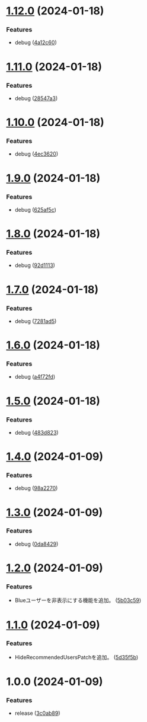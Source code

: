 # [1.12.0](https://github.com/yuuki14202028/revanced-patches/compare/v1.11.0...v1.12.0) (2024-01-18)


### Features

* debug ([4a12c60](https://github.com/yuuki14202028/revanced-patches/commit/4a12c608de40eb3a0d8a13e8e4faa71394fbc20f))

# [1.11.0](https://github.com/yuuki14202028/revanced-patches/compare/v1.10.0...v1.11.0) (2024-01-18)


### Features

* debug ([28547a3](https://github.com/yuuki14202028/revanced-patches/commit/28547a319196ea90810c49a58384fe6be41616db))

# [1.10.0](https://github.com/yuuki14202028/revanced-patches/compare/v1.9.0...v1.10.0) (2024-01-18)


### Features

* debug ([4ec3620](https://github.com/yuuki14202028/revanced-patches/commit/4ec36205e67e00027b8d01c3234c3d6281addf7f))

# [1.9.0](https://github.com/yuuki14202028/revanced-patches/compare/v1.8.0...v1.9.0) (2024-01-18)


### Features

* debug ([625af5c](https://github.com/yuuki14202028/revanced-patches/commit/625af5c69337cf9c840e7a66df2db3f0c432bfff))

# [1.8.0](https://github.com/yuuki14202028/revanced-patches/compare/v1.7.0...v1.8.0) (2024-01-18)


### Features

* debug ([92d1113](https://github.com/yuuki14202028/revanced-patches/commit/92d11138d65879531c56696ecd2062ca4d4e31be))

# [1.7.0](https://github.com/yuuki14202028/revanced-patches/compare/v1.6.0...v1.7.0) (2024-01-18)


### Features

* debug ([7281ad5](https://github.com/yuuki14202028/revanced-patches/commit/7281ad5559d5b687083da497df298f1cd2a561ae))

# [1.6.0](https://github.com/yuuki14202028/revanced-patches/compare/v1.5.0...v1.6.0) (2024-01-18)


### Features

* debug ([a4f72fd](https://github.com/yuuki14202028/revanced-patches/commit/a4f72fd6a918a61ba201b83178ab5110c669e982))

# [1.5.0](https://github.com/yuuki14202028/revanced-patches/compare/v1.4.0...v1.5.0) (2024-01-18)


### Features

* debug ([483d823](https://github.com/yuuki14202028/revanced-patches/commit/483d8235b5f34b75061a03a951edf6e59045dde5))

# [1.4.0](https://github.com/yuuki14202028/revanced-patches/compare/v1.3.0...v1.4.0) (2024-01-09)


### Features

* debug ([98a2270](https://github.com/yuuki14202028/revanced-patches/commit/98a2270352de0768ac3e892b76e5257e1bc71425))

# [1.3.0](https://github.com/yuuki14202028/revanced-patches/compare/v1.2.0...v1.3.0) (2024-01-09)


### Features

* debug ([0da8429](https://github.com/yuuki14202028/revanced-patches/commit/0da842906ebf37f098a94f2fbcdb6f324cbe9f26))

# [1.2.0](https://github.com/yuuki14202028/revanced-patches/compare/v1.1.0...v1.2.0) (2024-01-09)


### Features

* Blueユーザーを非表示にする機能を追加。 ([5b03c59](https://github.com/yuuki14202028/revanced-patches/commit/5b03c59ab1a735fd7c15092d86d4b93a777e6222))

# [1.1.0](https://github.com/yuuki14202028/revanced-patches/compare/v1.0.0...v1.1.0) (2024-01-09)


### Features

* HideRecommendedUsersPatchを追加。 ([5d35f5b](https://github.com/yuuki14202028/revanced-patches/commit/5d35f5bf4d03117118b4d810b67c9d2a67fc3779))

# 1.0.0 (2024-01-09)


### Features

* release ([3c0ab89](https://github.com/yuuki14202028/revanced-patches/commit/3c0ab897374f824e04886fd87af23267b37e77ae))
